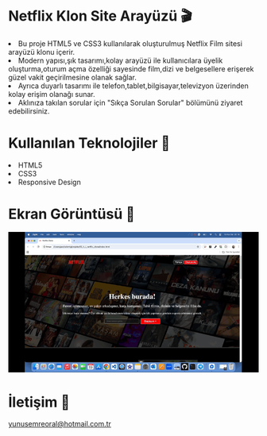 # Netflix Klon Site Arayüzü 🎬

<li>Bu proje HTML5 ve CSS3 kullanılarak oluşturulmuş Netflix Film sitesi arayüzü klonu içerir.
<li> Modern yapısı,şık tasarımı,kolay arayüzü ile kullanıcılara üyelik oluşturma,oturum açma özelliği sayesinde film,dizi ve belgesellere erişerek güzel vakit geçirilmesine olanak sağlar.</li>
<li>Ayrıca duyarlı tasarımı ile telefon,tablet,bilgisayar,televizyon üzerinden kolay erişim olanağı sunar.</li>
<li>Aklınıza takılan sorular için "Sıkça Sorulan Sorular" bölümünü ziyaret edebilirsiniz.</li>

# Kullanılan Teknolojiler 🎨
<li>HTML5</li>
<li>CSS3</li>
<li>Responsive Design</li>

# Ekran Görüntüsü 🎥
<img src="netflix-clone.gif" width="auto"> 

# İletişim 📩
yunusemreoral@hotmail.com.tr
